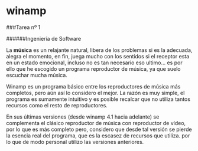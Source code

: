 winamp
======

###Tarea nº 1

######Ingeniería de Software

La **música** es un relajante natural, libera de los problemas si es la
 adecuada, alegra el momento, en fin, juega mucho con los sentidos si el
 receptor esta en un estado emocional, incluso no es tan necesario eso ultimo... es por
 ello que he escogido un programa reproductor de música, ya que suelo
 escuchar mucha música.

Winamp es un programa básico entre los reproductores de música más
 completos, pero aún así lo considero el mejor. La razón es muy simple, el
 programa es sumamente intuitivo y es posible recalcar que no utiliza tantos
 recursos como el resto de reproductores.

En sus últimas versiones (desde winamp 4.1 hacia adelante) se
 complementa el clásico reproductor de música con reproductor de vídeo,
 por lo que es más completo pero, considero que desde tal versión se pierde
 la esencia real del programa, que es la escasez de recursos que utiliza.
 por lo que de modo personal utilizo las versiones anteriores.


